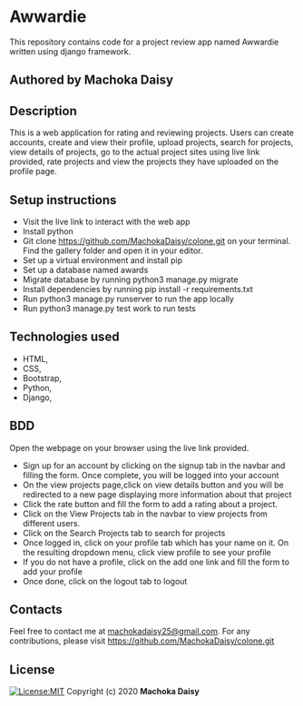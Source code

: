 # Awwardie
This repository contains code for a project review app named Awwardie written using django framework.
## Authored by Machoka Daisy
## Description
This is  a web application for rating and reviewing projects. Users can create accounts, create and view their profile, upload projects, search for projects, view details of projects, go to the actual project sites using live link provided, rate projects and view the projects they have uploaded on the profile page.
## Setup instructions
* Visit the live link to interact with the web app
* Install python
* Git clone https://github.com/MachokaDaisy/colone.git on your terminal. Find the gallery folder and open it in your editor.
* Set up a virtual environment and install pip
* Set up a database named awards
* Migrate database by running python3 manage.py migrate
* Install dependencies by running pip install -r requirements.txt
* Run python3 manage.py runserver to run the app locally
* Run python3 manage.py test work to run tests
## Technologies used
* HTML,
* CSS,
* Bootstrap,
* Python,
* Django,

## BDD
Open the webpage on your browser using the live link provided. 
* Sign up for an account by clicking on the signup tab in the navbar and filling the form. Once complete, you will be logged into your account
* On the view projects page,click on view details button and you will be redirected to a new page displaying more information about that project
* Click the rate button and fill the form to add a rating about a project. 
* Click on the View Projects tab in the navbar to view projects from different users.
* Click on the Search Projects tab to search for projects
* Once logged in, click on your profile tab which has your name on it. On the resulting dropdown menu, click view profile to see your profile
* If you do not have a profile, click on the add one link and fill the form to add your profile
* Once done, click on the logout tab to logout
## Contacts
Feel free to contact me at machokadaisy25@gmail.com. For any contributions, please visit https://github.com/MachokaDaisy/colone.git
## License
[![License:MIT](https://img.shields.io/badge/License-MIT-yellow.svg)](https://opensource.org/licenses/MIT)
Copyright (c) 2020 **Machoka Daisy**
